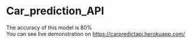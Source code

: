 # Car_prediction_API
The accuracy of this model is 80%  
You can see live demonstration on https://carpredictapi.herokuapp.com/
